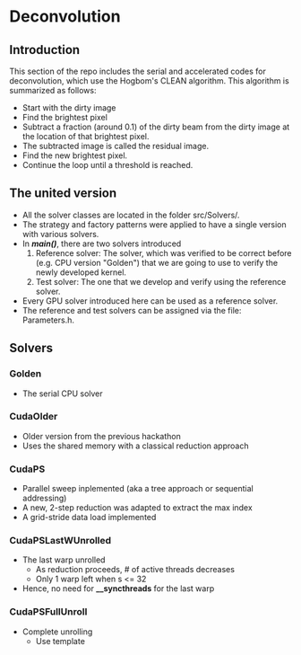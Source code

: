 # Deconvolution
## Introduction
This section of the repo includes the serial and accelerated codes for deconvolution, which use the Hogbom's CLEAN algorithm. This algorithm is summarized as follows:
- Start with the dirty image
- Find the brightest pixel
- Subtract a fraction (around 0.1) of the dirty beam from the dirty image at the location of that brightest pixel.
- The subtracted image is called the residual image.
- Find the new brightest pixel.
- Continue the loop until a threshold is reached.

## The united version
- All the solver classes are located in the folder src/Solvers/. 
- The strategy and factory patterns were applied to have a single version with various solvers.
- In ***main()***, there are two solvers introduced
    1. Reference solver: The solver, which was verified to be correct before (e.g. CPU version "Golden") that we are going to use to verify the newly developed kernel.
    2. Test solver: The one that we develop and verify using the reference solver.
- Every GPU solver introduced here can be used as a reference solver.
- The reference and test solvers can be assigned via the file: Parameters.h.

## Solvers
### Golden
- The serial CPU solver

### CudaOlder
- Older version from the previous hackathon
- Uses the shared memory with a classical reduction approach

### CudaPS
- Parallel sweep inplemented (aka a tree approach or sequential addressing)
- A new, 2-step reduction was adapted to extract the max index
- A grid-stride data load implemented

### CudaPSLastWUnrolled
- The last warp unrolled
    - As reduction proceeds, # of active threads decreases
    - Only 1 warp left when s <= 32
- Hence, no need for **__syncthreads** for the last warp

### CudaPSFullUnroll
- Complete unrolling
    - Use template
